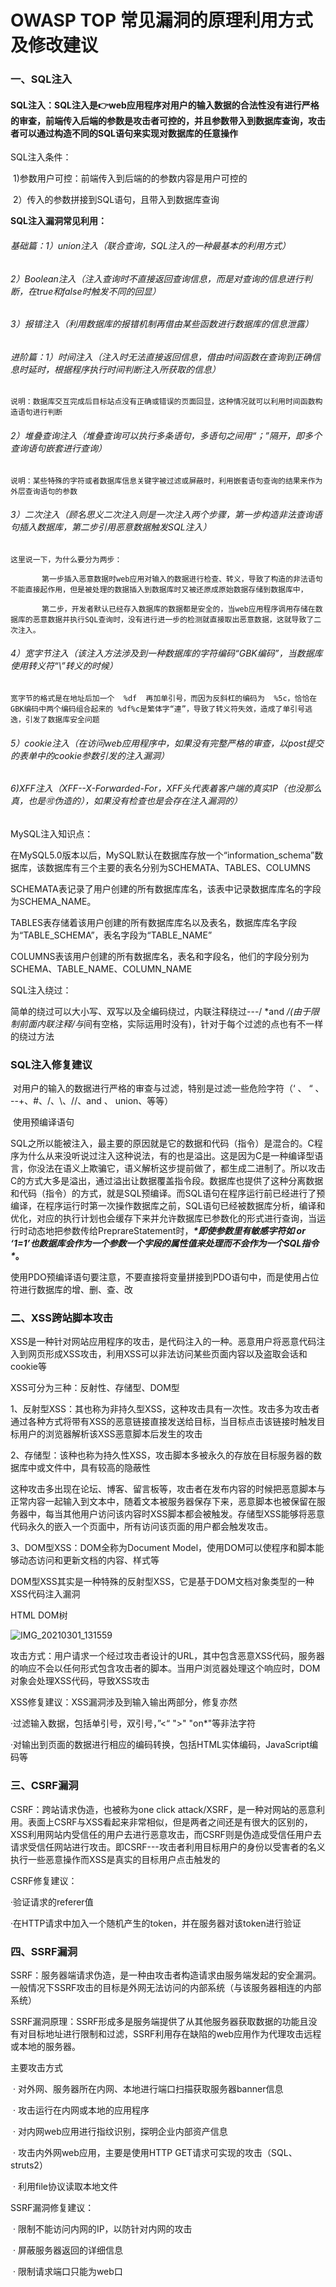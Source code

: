# OWASP  TOP 常见漏洞的原理利用方式及修改建议



### 一、SQL注入	

#### SQL注入：SQL注入是👉web应用程序对用户的输入数据的合法性没有进行严格的审查，前端传入后端的参数是攻击者可控的，并且参数带入到数据库查询，攻击者可以通过构造不同的SQL语句来实现对数据库的任意操作

SQL注入条件：

​		1)参数用户可控：前端传入到后端的的参数内容是用户可控的

​		2）传入的参数拼接到SQL语句，且带入到数据库查询



**SQL注入漏洞常见利用：**

###### 			基础篇：1）union注入（联合查询，SQL注入的一种最基本的利用方式）

###### 							2）Boolean注入（注入查询时不直接返回查询信息，而是对查询的信息进行判断，在true和false时触发不同的回显）

###### 							3）报错注入（利用数据库的报错机制再借由某些函数进行数据库的信息泄露）

###### 			进阶篇：1）时间注入（注入时无法直接返回信息，借由时间函数在查询到正确信息时延时，根据程序执行时间判断注入所获取的信息）

```
说明：数据库交互完成后目标站点没有正确或错误的页面回显，这种情况就可以利用时间函数构造语句进行判断
```



###### 							2）堆叠查询注入（堆叠查询可以执行多条语句，多语句之间用“；”隔开，即多个查询语句嵌套进行查询）

```
说明：某些特殊的字符或者数据库信息关键字被过滤或屏蔽时，利用嵌套语句查询的结果来作为外层查询语句的参数
```



###### 							3）二次注入（顾名思义二次注入则是一次注入两个步骤，第一步构造非法查询语句插入数据库，第二步引用恶意数据触发SQL注入）

```
这里说一下，为什么要分为两步：

​		第一步插入恶意数据时web应用对输入的数据进行检查、转义，导致了构造的非法语句不能直接起作用，但是被处理的数据插入到数据库时又被还原成原始数据存储到数据库中，

​		第二步，开发者默认已经存入数据库的数据都是安全的，当web应用程序调用存储在数据库的恶意数据并执行SQL查询时，没有进行进一步的检测就直接取出恶意数据，这就导致了二次注入。
```



###### 							4）宽字节注入（该注入方法涉及到一种数据库的字符编码“GBK编码”，当数据库使用转义符“\”转义的时候）

```
宽字节的格式是在地址后加一个  %df  再加单引号，而因为反斜杠的编码为  %5c，恰恰在GBK编码中两个编码组合起来的 %df%c是繁体字“連”，导致了转义符失效，造成了单引号逃逸，引发了数据库安全问题
```



###### 							5）cookie注入（在访问web应用程序中，如果没有完整严格的审查，以post提交的表单中的cookie参数引发的注入漏洞）

###### 							6)XFF注入（XFF--X-Forwarded-For，XFF头代表着客户端的真实IP（也没那么真，也是🉑伪造的），如果没有检查也是会存在注入漏洞的）

MySQL注入知识点：

在MySQL5.0版本以后，MySQL默认在数据库存放一个“information_schema”数据库，该数据库有三个主要的表名分别为SCHEMATA、TABLES、COLUMNS

SCHEMATA表记录了用户创建的所有数据库库名，该表中记录数据库库名的字段为SCHEMA_NAME。

TABLES表存储着该用户创建的所有数据库库名以及表名，数据库库名字段为“TABLE_SCHEMA”，表名字段为“TABLE_NAME”

COLUMNS表该用户创建的所有数据库名，表名和字段名，他们的字段分别为SCHEMA、TABLE_NAME、COLUMN_NAME

SQL注入绕过：

简单的绕过可以大小写、双写以及全编码绕过，内联注释绕过---/ *and */(由于限制前面内联注释/与*间有空格，实际运用时没有)，针对于每个过滤的点也有不一样的绕过方法

### SQL注入修复建议

​	对用户的输入的数据进行严格的审查与过滤，特别是过滤一些危险字符（‘ 、 “ 、  --+、#、/、\、//、and 、 union、等等）

​	使用预编译语句

​		SQL之所以能被注入，最主要的原因就是它的数据和代码（指令）是混合的。C程序为什么从来没听说过注入这种说法，有的也是溢出。这是因为C是一种编译型语言，你没法在语义上欺骗它，语义解析这步提前做了，都生成二进制了。所以攻击C的方式大多是溢出，通过溢出让数据覆盖指令段。数据库也提供了这种分离数据和代码（指令）的方式，就是SQL预编译。而SQL语句在程序运行前已经进行了预编译，在程序运行时第一次操作数据库之前，SQL语句已经被数据库分析，编译和优化，对应的执行计划也会缓存下来并允许数据库已参数化的形式进行查询，当运行时动态地把参数传给PreprareStatement时，***\*即使参数里有敏感字符如 or ‘1=1’也数据库会作为一个参数一个字段的属性值来处理而不会作为一个SQL指令\**。**

使用PDO预编译语句要注意，不要直接将变量拼接到PDO语句中，而是使用占位符进行数据库的增、删、查、改

### 二、XSS跨站脚本攻击

​		XSS是一种针对网站应用程序的攻击，是代码注入的一种。恶意用户将恶意代码注入到网页形成XSS攻击，利用XSS可以非法访问某些页面内容以及盗取会话和cookie等

XSS可分为三种：反射性、存储型、DOM型

1、反射型XSS：其也称为非持久型XSS，这种攻击具有一次性。攻击多为攻击者通过各种方式将带有XSS的恶意链接直接发送给目标，当目标点击该链接时触发目标用户的浏览器解析该XSS恶意脚本后发生的攻击

2、存储型：该种也称为持久性XSS，攻击脚本多被永久的存放在目标服务器的数据库中或文件中，具有较高的隐蔽性

这种攻击多出现在论坛、博客、留言板等，攻击者在发布内容的时候把恶意脚本与正常内容一起输入到文本中，随着文本被服务器保存下来，恶意脚本也被保留在服务器中，每当其他用户访问该内容时XSS脚本都会被触发。存储型XSS能够将恶意代码永久的嵌入一个页面中，所有访问该页面的用户都会触发攻击。

3、DOM型XSS：DOM全称为Document Model，使用DOM可以使程序和脚本能够动态访问和更新文档的内容、样式等

DOM型XSS其实是一种特殊的反射型XSS，它是基于DOM文档对象类型的一种XSS代码注入漏洞

HTML DOM树

![IMG_20210301_131559](//tva3.sinaimg.cn/large/006O5vizly1go4c204lg5j33011rlx6p.jpg)

攻击方式：用户请求一个经过攻击者设计的URL，其中包含恶意XSS代码，服务器的响应不会以任何形式包含攻击者的脚本。当用户浏览器处理这个响应时，DOM对象会处理XSS代码，导致XSS攻击

XSS修复建议：XSS漏洞涉及到输入输出两部分，修复亦然

·过滤输入数据，包括单引号，双引号，”<“  ">"  "on*"等非法字符

·对输出到页面的数据进行相应的编码转换，包括HTML实体编码，JavaScript编码等

### 三、CSRF漏洞

CSRF：跨站请求伪造，也被称为one click attack/XSRF，是一种对网站的恶意利用。表面上CSRF与XSS看起来非常相似，但是两者之间还是有很大的区别的，XSS利用网站内受信任的用户去进行恶意攻击，而CSRF则是伪造成受信任用户去请求受信任网站进行攻击。即CSRF---攻击者利用目标用户的身份以受害者的名义执行一些恶意操作而XSS是真实的目标用户点击触发的

CSRF修复建议：

·验证请求的referer值

·在HTTP请求中加入一个随机产生的token，并在服务器对该token进行验证

### 四、SSRF漏洞

SSRF：服务器端请求伪造，是一种由攻击者构造请求由服务端发起的安全漏洞。一般情况下SSRF攻击的目标是外网无法访问的内部系统（与该服务器相连的内部系统）

SSRF漏洞原理：SSRF形成多是服务端提供了从其他服务器获取数据的功能且没有对目标地址进行限制和过滤，SSRF利用存在缺陷的web应用作为代理攻击远程或本地的服务器。

主要攻击方式

​	· 对外网、服务器所在内网、本地进行端口扫描获取服务器banner信息

​	· 攻击运行在内网或本地的应用程序

​	· 对内网web应用进行指纹识别，探明企业内部资产信息

​	· 攻击内外网web应用，主要是使用HTTP GET请求可实现的攻击（SQL、struts2）

​	· 利用file协议读取本地文件

SSRF漏洞修复建议：

​	·	限制不能访问内网的IP，以防针对内网的攻击

​	·	屏蔽服务器返回的详细信息

​	·	限制请求端口只能为web口






